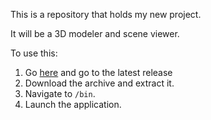 This is a repository that holds my new project.

It will be a 3D modeler and scene viewer.

To use this:
1. Go [here](https://github.com/gjkf/3DModeler/releases) and go to the latest release
2. Download the archive and extract it.
3. Navigate to `/bin`.
4. Launch the application.